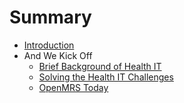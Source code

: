 # Summary

* [Introduction](README.md)
* And We Kick Off
   * [Brief Background of Health IT](brief_background_of_health_it.md)
   * [Solving the Health IT Challenges](solving_the_health_it_challenges_our_responsemd.md)
   * [OpenMRS Today](Kick_off/openmrs_today.md)

